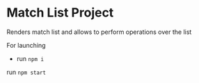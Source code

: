 # Match List Project

Renders match list and allows to perform operations over the list

For launching

- run `npm i`

run `npm start`
